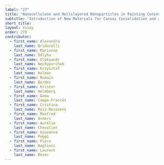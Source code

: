 ```yaml
---
label: "27"
title: "Nanocellulose and Multilayered Nanoparticles in Painting Conservation"
subtitle: "Introduction of New Materials for Canvas Consolidation and a Novel Multiscale Approach for their Assessment"
short_title:
layout: essay
order: 270
contributor:
  - first_name: Alexandra
    last_name: Bridarolli
  - first_name: Marianne
    last_name: Odlyha
  - first_name: Oleksandr
    last_name: Nechyporchuk
  - first_name: Krzysztof
    last_name: Kolman
  - first_name: Romain
    last_name: Bordes
  - first_name: Krister
    last_name: Holmberg
  - first_name: Gema
    last_name: Campo-Francés
  - first_name: Cristina
    last_name: Ruiz-Recasens
  - first_name: Manfred
    last_name: Anders
  - first_name: Aurélia
    last_name: Chevalier
  - first_name: Giovanna
    last_name: Poggi
  - first_name: Piero
    last_name: Baglioni
  - first_name: Laurent
    last_name: Bozec
---
```

